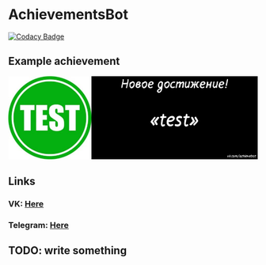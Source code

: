 # AchievementsBot

[![Codacy Badge](https://app.codacy.com/project/badge/Grade/d2df189caf7043d19869b4b3e20c298a)](https://www.codacy.com?utm_source=github.com&amp;utm_medium=referral&amp;utm_content=sstive/AchievementsBot&amp;utm_campaign=Badge_Grade)

## Example achievement

![Example achievement](Images/test.png)

## Links

### VK: [Here](https://vk.com/achievebot)

### Telegram: [Here](https://t.me/dostizbot)

## TODO: write something
